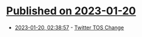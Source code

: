 # [Published on 2023-01-20](index.md)

* [2023-01-20, 02:38:57](https://news.ycombinator.com/item?id=34448524) - [Twitter TOS Change](https://www.diffchecker.com/DmAjUJGK/)
